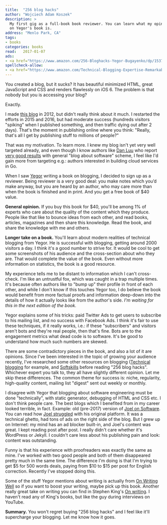 ```yaml
---
title:  "256 blog hacks"
author: "Wojciech Adam Koszek"
description: >
  My first gig as a full-book book reviewer. You can learn what my opinion
  on Yegor's book is.
address: "Menlo Park, CA"
tags:
- books
categories: books
read:	2017-01-07
ads:
- <a href="https://www.amazon.com/256-Bloghacks-Yegor-Bugayenko/dp/1537688669/ref=as_li_ss_il?s=books&ie=UTF8&qid=1485649130&sr=1-1-fkmr1&keywords=blog+hacks+256&linkCode=li2&tag=wkoszek08-20&linkId=2d749042a11788d750b6b8152ccb67df" target="_blank"><img border="0" src="//ws-na.amazon-adsystem.com/widgets/q?_encoding=UTF8&ASIN=1537688669&Format=_SL160_&ID=AsinImage&MarketPlace=US&ServiceVersion=20070822&WS=1&tag=wkoszek08-20" ></a><img src="https://ir-na.amazon-adsystem.com/e/ir?t=wkoszek08-20&l=li2&o=1&a=1537688669" width="1" height="1" border="0" alt="" style="border:none !important; margin:0px !important;" />
spellcheck-allow:
- <a href="https://www.amazon.com/Technical-Blogging-Expertise-Remarkable-Presence/dp/1934356883/ref=as_li_ss_il?ie=UTF8&linkCode=li2&tag=wkoszek08-20&linkId=3443667f5dc66cf352c9f3319e490345" target="_blank"><img border="0" src="//ws-na.amazon-adsystem.com/widgets/q?_encoding=UTF8&ASIN=1934356883&Format=_SL160_&ID=AsinImage&MarketPlace=US&ServiceVersion=20070822&WS=1&tag=wkoszek08-20" ></a><img src="https://ir-na.amazon-adsystem.com/e/ir?t=wkoszek08-20&l=li2&o=1&a=1934356883" width="1" height="1" border="0" alt="" style="border:none !important; margin:0px !important;" />
---
```



You created a blog, but it sucks? It has beautiful minimized HTML, great
JavaScript and CSS and renders flawlessly on iOS 6. The problem is that
nobody but you is accessing your blog?

Exactly.

I made [this blog](https://www.koszek.com) in 2012, but didn't really think
about it much. I restarted the efforts in 2015 and 2016, but had moderate
success (hundreds visitors "spiking" when I published something, and then
traffic dying out after 2 days).
That's the moment in publishing online where you think: "Really,
that's all I get by publishing stuff to millions of people?"

That was my motivation. To learn more.
I knew my blog isn't yet very well targeted already, and even though I know
authors like 
[Dan Luu](https://danluu.com)
who report
[very good results](https://danluu.com/blog-ads/)
with general "blog about software" scheme, I feel like I'd gain more from
targeting e.g.: authors interested in building cloud services in Go.

When I saw [Yegor](https://www.yegor256.com) writing a book on
blogging, I decided to sign up as a reviewer. Being reviewer is a very good
deal: you make notes which you’d make anyway, but you are heard by an
author, who may care more than when the book is finished and in print. And
you get a free book of $40 value. 

**General opinion.** If you buy this book for $40,
you'll be among 1% of experts who care about the quality of the
content which they produce. People like that like to bounce ideas from
each other, and read books, articles, magazines and then share this
knowledge. Read the book, and share the knowledge with me and others.

**Longer take on a book.** You'll learn about modern realities of technical
blogging from Yegor. He is successful with blogging, getting around
2000 visitors a day. I think it's a good number to strive for. It would be
cool to get some screenshots of his audience and the cross-section about who
they are. That would complete the value of the book. Even without more
information on statistics, the book is a good resource.

My experience tells me to be distant to  information which I can't
cross-check.  I'm like an untrustful fox, which was caught in a trap
multiple times.  It's because often authors like to "bump up" their profile
in front of each other, and while I don't know if this touches Yegor too, I
do believe the book would benefit from more factual proofs and information
deep-down into the details of how it actually looks like from the author's
side. *I'm waiting for this in the next edition of the book.*

Yegor explains some of his tricks: paid Twitter Ads to get users to subscribe
to his mailing list, and no success with Facebook Ads. 
I think it's fair to use these techniques, if it really works, i.e.: 
if these "subscribers" and visitors
aren't bots and they're real people, then that's fine. Bots are to the
engagement metrics what dead code is to software. It's be good to
understand how much such numbers are skewed.

There are some contradictory pieces in the book, and also a lot of it are
opinions. Since I've been interested in the topic of growing your audience
recently, I've researched some other resources on blogging ([Technical
blogging](http://amzn.to/2lKlRhV) for example, and
[Softskills](http://amzn.to/2lEvM83) before reading
"256 blog hacks". Whichever expert you talk to, they all have slightly
different opinion. Let me skip these differences. The common theme for
success is: niche, regularity, high-quality content, mailing list "digest" sent
out weekly or monthly.

I disagree with Yegor that blogging about software engineering must be done
"technically", with static generator, debugging of HTML and CSS etc. I don't
think people care. The best blogs which I benefited from in my career looked
terrible, in fact. Example: old (pre-2017) version of
[Joel on Software](http://www.JoelOnSoftware.com).
You can read how [Joel struggled](https://www.joelonsoftware.com/2016/12/09/rip-citydesk/)
with his original platform.
It was a technical ghetto, had tons
of ads on the right side of the blog. But I grew up on Internet: my mind has
an ad blocker built-in, and Joel's content was great. I kept reading post
after post. I really didn't care whether it's WordPress or Jekyll.
I couldn't care less about his publishing pain and look: content was
outstanding.

Funny is that his experience with proofreaders was exactly the same as mine.
I've worked with two good people and both of them disappeared pretty much in the
same time. The difference I'm doing is that I'm trying to get $5 for 500 words
deals, paying from $10 to $15 per post for English correction. Recently I've
stopped doing this.

Some of the stuff Yegor mentions about writing is actually from
[On Writing Well](https://www.koszek.com/books/2016/01/15/book-on-writing-well/)
so if you want to boost your writing, maybe pick up this book.
Another really great take on writing you can find in Stephen King's [On
writing](https://www.koszek.com/books/2015/10/21/book-on-writing/).
I haven't read any of King's books, but like the guy during interviews on YouTube.

**Summary.** You won't regret buying "256 blog hacks" and I feel like it'll
supercharge your blogging. Let me know how it goes.
